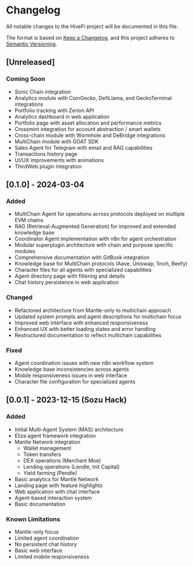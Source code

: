 # Changelog

All notable changes to the HiveFi project will be documented in this file.

The format is based on [Keep a Changelog](https://keepachangelog.com/en/1.0.0/),
and this project adheres to [Semantic Versioning](https://semver.org/spec/v2.0.0.html).

## [Unreleased]

### Coming Soon
- Sonic Chain integration
- Analytics module with CoinGecko, DefiLlama, and GeckoTerminal integrations
- Portfolio tracking with Zerion API
- Analytics dashboard in web application
- Portfolio page with asset allocation and performance metrics
- Crossmint integration for account abstraction / smart wallets
- Cross-chain module with Wormhole and DeBridge integrations
- MultiChain module with GOAT SDK
- Sales Agent for Telegram with email and RAG capabilities
- Transactions history page
- UI/UX improvements with animations
- ThirdWeb plugin integration

## [0.1.0] - 2024-03-04

### Added
- MultiChain Agent for operations across protocols deployed on multiple EVM chains
- RAG (Retrieval-Augmented Generation) for improved and extended knowledge base
- Coordinator Agent implementation with n8n for agent orchestration
- Modular superplugin architecture with chain and purpose specific modules
- Comprehensive documentation with GitBook integration
- Knowledge base for MultiChain protocols (Aave, Uniswap, 1inch, Beefy)
- Character files for all agents with specialized capabilities
- Agent directory page with filtering and details
- Chat history persistence in web application

### Changed
- Refactored architecture from Mantle-only to multichain approach
- Updated system prompts and agent descriptions for multichain focus
- Improved web interface with enhanced responsiveness
- Enhanced UX with better loading states and error handling
- Restructured documentation to reflect multichain capabilities

### Fixed
- Agent coordination issues with new n8n workflow system
- Knowledge base inconsistencies across agents
- Mobile responsiveness issues in web interface
- Character file configuration for specialized agents

## [0.0.1] - 2023-12-15 (Sozu Hack)

### Added
- Initial Multi-Agent System (MAS) architecture
- Eliza agent framework integration
- Mantle Network integration
  - Wallet management
  - Token transfers
  - DEX operations (Merchant Moe)
  - Lending operations (Lendle, Init Capital)
  - Yield farming (Pendle)
- Basic analytics for Mantle Network
- Landing page with feature highlights
- Web application with chat interface
- Agent-based interaction system
- Basic documentation

### Known Limitations
- Mantle-only focus
- Limited agent coordination
- No persistent chat history
- Basic web interface
- Limited mobile responsiveness
